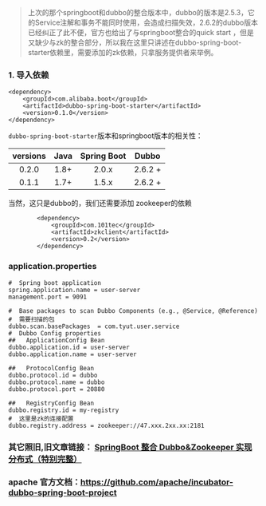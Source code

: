 >上次的那个springboot和dubbo的整合版本中，dubbo的版本是2.5.3，它的Service注解和事务不能同时使用，会造成扫描失效，2.6.2的dubbo版本已经纠正了此不便，官方也给出了与springboot整合的quick start ，但是又缺少与zk的整合部分，所以我在这里只讲述在dubbo-spring-boot-starter依赖里，需要添加的zk依赖，只拿服务提供者来举例。

###   1. 导入依赖
```
<dependency>
    <groupId>com.alibaba.boot</groupId>
    <artifactId>dubbo-spring-boot-starter</artifactId>
    <version>0.1.0</version>
</dependency>
```

`dubbo-spring-boot-starter`版本和springboot版本的相关性：

|versions|	Java	|Spring Boot	|Dubbo|
|:------:|:------:|:-------:|:-----:|
|0.2.0	|1.8+	|2.0.x|	2.6.2 +|
|0.1.1	|1.7+	|1.5.x|	2.6.2 +|

当然，这只是dubbo的，我们还需要添加 zookeeper的依赖
```
        <dependency>
            <groupId>com.101tec</groupId>
            <artifactId>zkclient</artifactId>
            <version>0.2</version>
        </dependency>

```
###   application.properties
```
#  Spring boot application
spring.application.name = user-server
management.port = 9091

#  Base packages to scan Dubbo Components (e.g., @Service, @Reference)
#  需要扫描的包
dubbo.scan.basePackages  = com.tyut.user.service
#  Dubbo Config properties
##   ApplicationConfig Bean
dubbo.application.id = user-server
dubbo.application.name = user-server

##   ProtocolConfig Bean
dubbo.protocol.id = dubbo
dubbo.protocol.name = dubbo
dubbo.protocol.port = 20880

##   RegistryConfig Bean
dubbo.registry.id = my-registry
#  这里是zk的连接配置
dubbo.registry.address = zookeeper://47.xxx.2xx.xx:2181

```

###   其它照旧,旧文章链接： [SpringBoot 整合 Dubbo&Zookeeper 实现分布式（特别完整）](https://www.jianshu.com/p/78835f740404)

###   apache 官方文档：https://github.com/apache/incubator-dubbo-spring-boot-project
